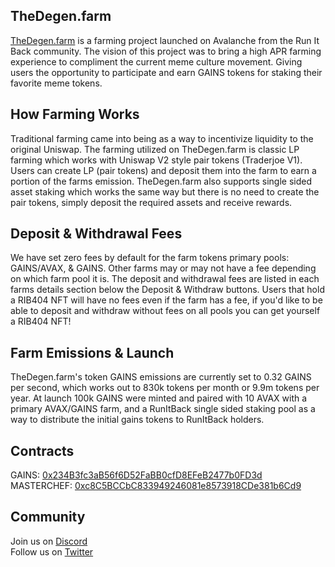 ## TheDegen.farm

<a href="https://thedegen.farm">TheDegen.farm</a> is a farming project launched on Avalanche from the Run It Back community. The vision of this project was to bring a high APR farming experience to compliment the current meme culture movement. Giving users the opportunity to participate and earn GAINS tokens for staking their favorite meme tokens.

## How Farming Works

Traditional farming came into being as a way to incentivize liquidity to the original Uniswap. The farming utilized on TheDegen.farm is classic LP farming which works with Uniswap V2 style pair tokens (Traderjoe V1). Users can create LP (pair tokens) and deposit them into the farm to earn a portion of the farms emission. TheDegen.farm also supports single sided asset staking which works the same way but there is no need to create the pair tokens, simply deposit the required assets and receive rewards.

## Deposit & Withdrawal Fees

We have set zero fees by default for the farm tokens primary pools: GAINS/AVAX, & GAINS. Other farms may or may not have a fee depending on which farm pool it is. The deposit and withdrawal fees are listed in each farms details section below the Deposit & Withdraw buttons. Users that hold a RIB404 NFT will have no fees even if the farm has a fee, if you'd like to be able to deposit and withdraw without fees on all pools you can get yourself a RIB404 NFT!

## Farm Emissions & Launch

TheDegen.farm's token GAINS emissions are currently set to 0.32 GAINS per second, which works out to 830k tokens per month or 9.9m tokens per year. At launch 100k GAINS were minted and paired with 10 AVAX with a primary AVAX/GAINS farm, and a RunItBack single sided staking pool as a way to distribute the initial gains tokens to RunItBack holders.

## Contracts
GAINS: <a href="https://snowtrace.io/token/0x234B3fc3aB56f6D52FaBB0cfD8EFeB2477b0FD3d?chainId=43114">0x234B3fc3aB56f6D52FaBB0cfD8EFeB2477b0FD3d</a><br />
MASTERCHEF: <a href="https://snowtrace.io/address/0xc8C5BCCbC833949246081e8573918CDe381b6Cd9">0xc8C5BCCbC833949246081e8573918CDe381b6Cd9</a>

## Community
Join us on <a href="https://discord.gg/VEgwNVeZYn">Discord</a> <br />
Follow us on <a href="https://twitter.com/RunItBackAVAX">Twitter</a>
